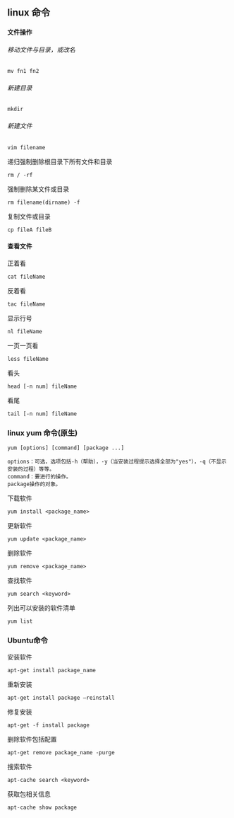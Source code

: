 ## linux 命令

#### 文件操作

###### 移动文件与目录，或改名

`mv fn1 fn2`

###### 新建目录

`mkdir`

###### 新建文件

`vim filename`

递归强制删除根目录下所有文件和目录

`rm / -rf`

强制删除某文件或目录

`rm filename(dirname) -f`

复制文件或目录

`cp fileA fileB`

#### 查看文件

正着看

`cat fileName`

反着看

`tac fileName`

显示行号

`nl fileName`

一页一页看

`less fileName`

看头

`head [-n num] fileName`

看尾

`tail [-n num] fileName`

### linux yum 命令(原生)



```
yum [options] [command] [package ...]

options：可选，选项包括-h（帮助），-y（当安装过程提示选择全部为"yes"），-q（不显示安装的过程）等等。
command：要进行的操作。
package操作的对象。
```



下载软件

`yum install <package_name>`

更新软件

`yum update <package_name>`

删除软件

`yum remove <package_name>`

查找软件

`yum search <keyword>`

列出可以安装的软件清单

`yum list`



### Ubuntu命令

安装软件

`apt-get install package_name`

重新安装

`apt-get install package –reinstall`

修复安装

`apt-get -f install package`



删除软件包括配置

`apt-get remove package_name -purge`

搜索软件

`apt-cache search <keyword>`

获取包相关信息

`apt-cache show package `

